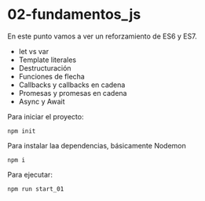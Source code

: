 # 02-fundamentos_js

En este punto vamos a ver un reforzamiento de ES6 y ES7.

- let vs var
- Template literales
- Destructuración
- Funciones de flecha
- Callbacks y callbacks en cadena
- Promesas y promesas en cadena
- Async y Await

Para iniciar el proyecto:

```
npm init
```

Para instalar laa dependencias, básicamente Nodemon

```
npm i
```

Para ejecutar:

```
npm run start_01
```
